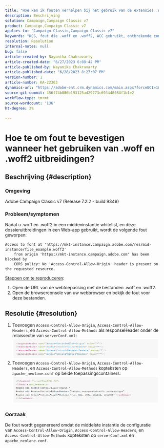 ```yaml
---
title: "Hoe kan ik fouten verhelpen bij het gebruik van de extensies .woff en .woff2?"
description: Beschrijving
solution: Campaign,Campaign Classic v7
product: Campaign,Campaign Classic v7
applies-to: "Campaign Classic,Campaign Classic v7"
keywords: "KCS, fout die .woff en .woff2, ACC gebruikt, ontbrekende configuratie op serverConf.xml en Apache"
resolution: Resolution
internal-notes: null
bug: false
article-created-by: Nayanika Chakravarty
article-created-date: "6/27/2023 6:08:42 PM"
article-published-by: Nayanika Chakravarty
article-published-date: "6/28/2023 8:27:07 PM"
version-number: 1
article-number: KA-22363
dynamics-url: "https://adobe-ent.crm.dynamics.com/main.aspx?forceUCI=1&pagetype=entityrecord&etn=knowledgearticle&id=c384e2a2-1515-ee11-8f6e-6045bd006b4b"
source-git-commit: 456f74b086b193125ad29273c693448684f1b1e2
workflow-type: tm+mt
source-wordcount: '136'
ht-degree: 2%

---
```


# Hoe te om fout te bevestigen wanneer het gebruiken van .woff en .woff2 uitbreidingen?

## Beschrijving {#description}


### Omgeving

Adobe Campaign Classic v7 (Release 7.2.2 - build 9349)

### Probleem/symptomen

Nadat u .woff en .woff2 in een middeninstantie whitelist, en deze dossieruitbreidingen in een Web-app gebruikt, wordt de volgende fout geworpen:


```
Access to font at 'https://mkt-instance.campaign.adobe.com/res/mid-instance/file_example.woff2'
    from origin 'https://mkt-instance.campaign.adobe.com' has been blocked by 
    CORS policy: No 'Access-Control-Allow-Origin' header is present on the requested resource.
```


<u>Stappen om te reproduceren</u>:

1. Open de URL van de webtoepassing met de bestanden .woff en .woff2.
2. Open de browserconsole van uw webbrowser en bekijk de fout voor deze bestanden.



## Resolutie {#resolution}


1. Toevoegen `Access-Control-Allow-Origin`, `Access-Control-Allow-Headers`, en `Access-Control-Allow-Methods` als responseHeader onder de relaissectie van `serverConf.xml`:    ![](assets/02ae0a1c-2515-ee11-8f6e-6045bd0067ea.png)
2. Toevoegen `Access-Control-Allow-Origin`, `Access-Control-Allow-Headers`, en `Access-Control-Allow-Methods` kopteksten op `apache_neolane.conf` op beide toepassingscontainers:    ![](assets/f7215128-2515-ee11-8f6e-6045bd0067ea.png)


### Oorzaak

De fout wordt gegenereerd omdat de middelste instantie de configuratie van `Access-Control-Allow-Origin`, `Access-Control-Allow-Headers`, en `Access-Control-Allow-Methods` kopteksten op `serverConf.xml` en `apache_neolane.conf`.
